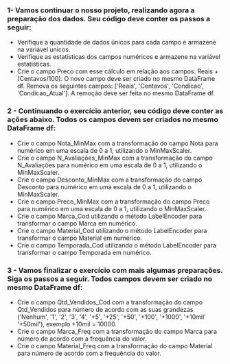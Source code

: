### 1- Vamos continuar o nosso projeto, realizando agora a preparação dos dados. Seu código deve conter os passos a seguir:

- Verifique a quantidade de dados únicos para cada campo e armazene na variável unicos.
- Verifique as estatísticas dos campos numéricos e armazene na variável estatisticas.
- Crie o campo Preco com esse cálculo em relação aos campos: Reais + (Centavos/100). O novo campo deve ser criado no mesmo DataFrame df.
Remova os seguintes campos: ['Reais', 'Centavos', 'Condicao', 'Condicao_Atual']. A remoção deve ser feita no mesmo DataFrame df.

### 2 - Continuando o exercício anterior, seu código deve conter as ações abaixo. Todos os campos devem ser criados no mesmo DataFrame df:

- Crie o campo Nota_MinMax com a transformação do campo Nota para numérico em uma escala de 0 a 1, utilizando o MinMaxScaler.
- Crie o campo N_Avaliações_MinMax com a transformação do campo N_Avaliações para numérico em uma escala de 0 a 1, utilizando o MinMaxScaler.
- Crie o campo Desconto_MinMax com a transformação do campo Desconto para numérico em uma escala de 0 a 1, utilizando o MinMaxScaler.
- Crie o campo Preco_MinMax com a transformação do campo Preco para numérico em uma escala de 0 a 1, utilizando o MinMaxScaler.
- Crie o campo Marca_Cod utilizando o método LabelEncoder para transformar o campo Marca em numérico.
- Crie o campo Material_Cod utilizando o método LabelEncoder para transformar o campo Material em numérico.
- Crie o campo Temporada_Cod utilizando o método LabelEncoder para transformar o campo Temporada em numérico.

### 3 - Vamos finalizar o exercício com mais algumas preparações. Siga os passos a seguir. Todos campos devem ser criado no mesmo DataFrame df:

- Crie o campo Qtd_Vendidos_Cod com a transformação do campo Qtd_Vendidos para número de acordo com as suas grandezas ('Nenhum', '1', '2', '3', '4', '+5', '+25', '+50', '+100', '+1000', '+10mil' '+50mil'), exemplo +10mil = 10000.
- Crie o campo Marca_Freq com a transformação do campo Marca para número de acordo com a frequência do valor.
- Crie o campo Material_Freq com a transformação do campo Material para número de acordo com a frequência do valor.
